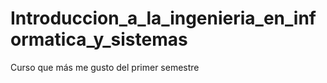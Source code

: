 # Introduccion_a_la_ingenieria_en_informatica_y_sistemas
 Curso que más me gusto del primer semestre
